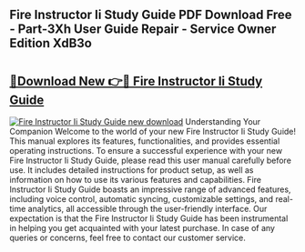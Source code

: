 ## Fire Instructor Ii Study Guide PDF Download Free - Part-3Xh User Guide Repair - Service Owner Edition XdB3o

# <h2><a href="http://bc4837.oget.top/?id=Fire+Instructor+Ii+Study+Guide">🔗Download New 👉🔴 Fire Instructor Ii Study Guide</a></h2>

[![Fire Instructor Ii Study Guide new download](https://i.imgur.com/5g1atiW.png)](http://bc4837.oget.top/?id=Fire+Instructor+Ii+Study+Guide)
Understanding Your Companion Welcome to the world of your new Fire Instructor Ii Study Guide! This manual explores its features, functionalities, and provides essential operating instructions. To ensure a successful experience with your new Fire Instructor Ii Study Guide, please read this user manual carefully before use. It includes detailed instructions for product setup, as well as information on how to use its various features and capabilities. Fire Instructor Ii Study Guide boasts an impressive range of advanced features, including voice control, automatic syncing, customizable settings, and real-time analytics, all accessible through the user-friendly interface. Our expectation is that the Fire Instructor Ii Study Guide has been instrumental in helping you get acquainted with your latest purchase. In case of any queries or concerns, feel free to contact our customer service.
